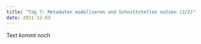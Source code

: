 ```yaml
---
title: "Tag 7: Metadaten modellieren und Schnittstellen nutzen (2/2)"
date: 2021-12-03
---
```


Text kommt noch
